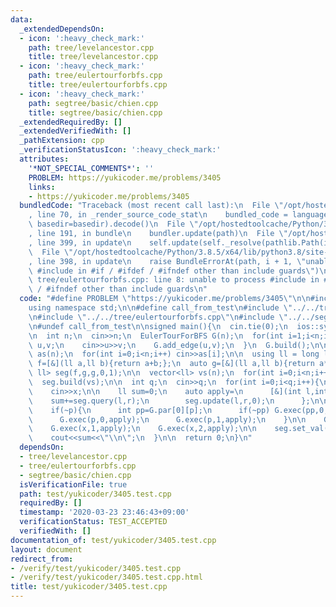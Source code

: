 ```yaml
---
data:
  _extendedDependsOn:
  - icon: ':heavy_check_mark:'
    path: tree/levelancestor.cpp
    title: tree/levelancestor.cpp
  - icon: ':heavy_check_mark:'
    path: tree/eulertourforbfs.cpp
    title: tree/eulertourforbfs.cpp
  - icon: ':heavy_check_mark:'
    path: segtree/basic/chien.cpp
    title: segtree/basic/chien.cpp
  _extendedRequiredBy: []
  _extendedVerifiedWith: []
  _pathExtension: cpp
  _verificationStatusIcon: ':heavy_check_mark:'
  attributes:
    '*NOT_SPECIAL_COMMENTS*': ''
    PROBLEM: https://yukicoder.me/problems/3405
    links:
    - https://yukicoder.me/problems/3405
  bundledCode: "Traceback (most recent call last):\n  File \"/opt/hostedtoolcache/Python/3.8.5/x64/lib/python3.8/site-packages/onlinejudge_verify/documentation/build.py\"\
    , line 70, in _render_source_code_stat\n    bundled_code = language.bundle(stat.path,\
    \ basedir=basedir).decode()\n  File \"/opt/hostedtoolcache/Python/3.8.5/x64/lib/python3.8/site-packages/onlinejudge_verify/languages/cplusplus.py\"\
    , line 191, in bundle\n    bundler.update(path)\n  File \"/opt/hostedtoolcache/Python/3.8.5/x64/lib/python3.8/site-packages/onlinejudge_verify/languages/cplusplus_bundle.py\"\
    , line 399, in update\n    self.update(self._resolve(pathlib.Path(included), included_from=path))\n\
    \  File \"/opt/hostedtoolcache/Python/3.8.5/x64/lib/python3.8/site-packages/onlinejudge_verify/languages/cplusplus_bundle.py\"\
    , line 398, in update\n    raise BundleErrorAt(path, i + 1, \"unable to process\
    \ #include in #if / #ifdef / #ifndef other than include guards\")\nonlinejudge_verify.languages.cplusplus_bundle.BundleErrorAt:\
    \ tree/eulertourforbfs.cpp: line 8: unable to process #include in #if / #ifdef\
    \ / #ifndef other than include guards\n"
  code: "#define PROBLEM \"https://yukicoder.me/problems/3405\"\n\n#include<bits/stdc++.h>\n\
    using namespace std;\n\n#define call_from_test\n#include \"../../tree/levelancestor.cpp\"\
    \n#include \"../../tree/eulertourforbfs.cpp\"\n#include \"../../segtree/basic/chien.cpp\"\
    \n#undef call_from_test\n\nsigned main(){\n  cin.tie(0);\n  ios::sync_with_stdio(0);\n\
    \n  int n;\n  cin>>n;\n  EulerTourForBFS G(n);\n  for(int i=1;i<n;i++){\n    int\
    \ u,v;\n    cin>>u>>v;\n    G.add_edge(u,v);\n  }\n  G.build();\n\n  vector<int>\
    \ as(n);\n  for(int i=0;i<n;i++) cin>>as[i];\n\n  using ll = long long;\n  auto\
    \ f=[&](ll a,ll b){return a+b;};\n  auto g=[&](ll a,ll b){return a*b;};\n  SegmentTree<ll,\
    \ ll> seg(f,g,g,0,1);\n\n  vector<ll> vs(n);\n  for(int i=0;i<n;i++)\n    vs[G.idx(i)]=as[i];\n\
    \  seg.build(vs);\n\n  int q;\n  cin>>q;\n  for(int i=0;i<q;i++){\n    int x;\n\
    \    cin>>x;\n\n    ll sum=0;\n    auto apply=\n      [&](int l,int r){\n    \
    \    sum+=seg.query(l,r);\n        seg.update(l,r,0);\n      };\n\n    int p=G.par[0][x];\n\
    \    if(~p){\n      int pp=G.par[0][p];\n      if(~pp) G.exec(pp,0,apply);\n\n\
    \      G.exec(p,0,apply);\n      G.exec(p,1,apply);\n    }\n\n    G.exec(x,0,apply);\n\
    \    G.exec(x,1,apply);\n    G.exec(x,2,apply);\n\n    seg.set_val(G.idx(x),sum);\n\
    \    cout<<sum<<\"\\n\";\n  }\n\n  return 0;\n}\n"
  dependsOn:
  - tree/levelancestor.cpp
  - tree/eulertourforbfs.cpp
  - segtree/basic/chien.cpp
  isVerificationFile: true
  path: test/yukicoder/3405.test.cpp
  requiredBy: []
  timestamp: '2020-03-23 23:46:43+09:00'
  verificationStatus: TEST_ACCEPTED
  verifiedWith: []
documentation_of: test/yukicoder/3405.test.cpp
layout: document
redirect_from:
- /verify/test/yukicoder/3405.test.cpp
- /verify/test/yukicoder/3405.test.cpp.html
title: test/yukicoder/3405.test.cpp
---
```

